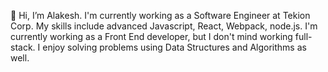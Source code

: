 👋 Hi, I’m Alakesh.
I'm currently working as a Software Engineer at Tekion Corp.
My skills include advanced Javascript, React, Webpack, node.js.
I'm currently working as a Front End developer, but I don't mind working full-stack.
I enjoy solving problems using Data Structures and Algorithms as well.


<!---
alokesh985/alokesh985 is a ✨ special ✨ repository because its `README.md` (this file) appears on your GitHub profile.
You can click the Preview link to take a look at your changes.
--->
